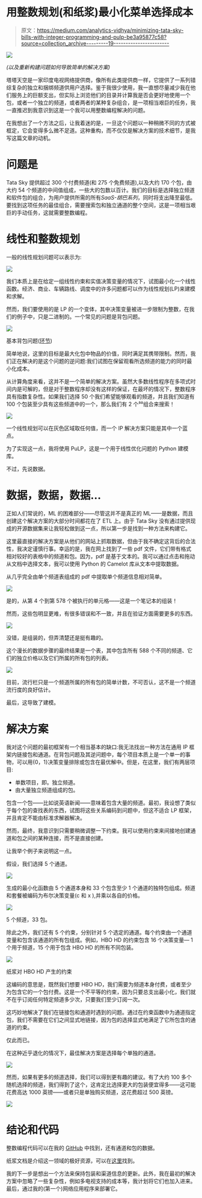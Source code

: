 # 用整数规划(和纸浆)最小化菜单选择成本

> 原文：<https://medium.com/analytics-vidhya/minimizing-tata-sky-bills-with-integer-programming-and-pulp-be3a95877c58?source=collection_archive---------19----------------------->

![](img/e5cbde60701e54952d33a45bc5616945.png)

*(以及重新构建问题如何导致简单的解决方案)*

塔塔天空是一家印度电视网络提供商，像所有此类提供商一样，它提供了一系列错综复杂的独立和捆绑频道供用户选择。鉴于我很少使用，我一直想尽量减少我在他们服务上的巨额支出，但实际上浏览他们的目录并计算我是否会更好地使用一个包，或者一个独立的频道，或者两者的某种复杂组合，是一项相当艰巨的任务，我一直推迟到我意识到这是一个我可以用整数编程解决的问题。

在我想出了一个方法之后，让我着迷的是，一旦这个问题以一种稍微不同的方式被框定，它会变得多么微不足道。这种重构，而不仅仅是解决方案的技术细节，是我写这篇文章的动机。

# 问题是

Tata Sky 提供超过 300 个付费频道(和 275 个免费频道),以及大约 170 个包，由大约 54 个频道的中间值组成，一些大的包数以百计。我们的目标是选择独立频道和软件包的组合，为用户提供所需的所有*SaaS-胡巴系列*，同时将支出降至最低。要找到这项任务的最佳组合，需要搜索包和独立通道的整个空间，这是一项相当艰巨的手动任务，这就需要整数编程。

# 线性和整数规划

一般的线性规划问题可以表示为:

![](img/b6feb6b2a22ae6c371fcba2da2ffc2b6.png)

我们本质上是在给定一组线性约束和实值决策变量的情况下，试图最小化一个线性函数。经济、商业、车辆路线、调度中的许多问题都可以作为线性规划(LP)来建模和求解。

然而，我们要使用的是 LP 的一个变体，其中决策变量被进一步限制为整数，在我们的例子中，只是二进制的。一个常见的问题是背包问题。

![](img/ac397e3284b9c62b59417c500e52dde2.png)

基本背包问题([环节](https://www.codesdope.com/course/algorithms-knapsack-problem/))

简单地说，这里的目标是最大化包中物品的价值，同时满足其携带限制。然而，我们正在解决的是这个问题的逆问题:我们试图在保留观看所选频道的能力的同时最小化成本。

从计算角度来看，这并不是一个简单的解决方案。虽然大多数线性程序在多项式时间内是可解的，但是对于整数程序却没有这样的保证，在最坏的情况下，整数程序具有指数复杂性。如果我们选择 50 个我们希望能够观看的频道，并且我们知道有 100 个包装至少具有这些频道中的一个，那么我们有 2 个⁵⁰组合来搜索！

![](img/25a3e44baa08f4e57f7ab4a95d34af29.png)

一个线性规划可以在灰色区域取任何值，而一个 IP 解决方案只能是其中一个蓝点。

为了实现这一点，我将使用 PuLP，这是一个用于线性优化问题的 Python 建模库。

不过，先说数据。

# 数据，数据，数据…

正如人们常说的，ML 的困难部分——尽管这并不是真正的 ML——是数据，而且创建这个解决方案的大部分时间都花在了 ETL 上。由于 Tata Sky 没有通过提供现成的开源数据集来让我轻松做到这一点，所以第一步是找到一种方法来构建它。

这里最直接的解决方案是从他们的网站上抓取数据，但由于我不确定这背后的合法性，我决定谨慎行事。幸运的是，我在网上找到了一些 pdf 文件，它们带有格式相对较好的表格中的频道和包。因为，pdf 是基于文本的。我可以通过点击和拖动从文档中选择文本，我可以使用 Python 的 Camelot 库从文本中提取数据。

从几乎完全由单个频道表组成的 pdf 中提取单个频道信息相对简单。

![](img/0f82a41bea1c30f2ab6e5bf99bcc0ea3.png)

是的，从第 4 个到第 578 个被执行的单元格——这是一个笔记本的组装！

然而，这些包明显更难，有很多错误和不一致，并且在验证方面需要更多的东西。

![](img/b842ba09eb40dc5a8994ca23f555ef6e.png)

没错，是组装的，但弄清楚还是挺有趣的。

这个漫长的数据步骤的最终结果是一个表，其中包含所有 588 个不同的频道、它们的独立价格以及它们所属的所有包的列表。

![](img/e62e6978888d7c7a39b85a178b724215.png)

目前，流行栏只是一个频道所属的所有包的简单计数，不可否认，这不是一个频道流行度的良好估计。

最后，这导致了建模。

# 解决方案

我对这个问题的最初框架有一个相当基本的缺口:我无法找出一种方法在通用 IP 框架内链接包和通道。在背包问题及其逆问题中，每个项目本质上是一个单一的事物，可以用{0，1}决策变量排除或包含在最优解中。但是，在这里，我们有两层项目:

*   单数项目，即。独立频道。
*   由大量独立频道组成的包。

包含一个包——比如说英语新闻——意味着包含大量的频道。最初，我设想了类似于每个包的查找表的东西，试图将这些关系编码到问题中，但这不适合 LP 框架，并且肯定不能由标准求解器解决。

然而，最终，我意识到只需要稍微调整一下约束。我可以使用约束来间接地创建通道和包之间的某种连接，而不是直接创建。

让我举个例子来说明这一点。

假设，我们选择 5 个通道。

![](img/de08033b061c11e948be8273bec80879.png)

生成的最小化函数由 5 个通道本身和 33 个包含至少 1 个通道的独特包组成。频道和套餐被编码为布尔决策变量(c 和 x ),并乘以各自的价格。

![](img/74502216e68b072c01829830f96af287.png)

5 个频道，33 包。

除此之外，我们还有 5 个约束，分别针对 5 个选定的通道。每个约束由一个通道变量和包含该通道的所有包组成。例如，HBO HD 的约束包含 16 个决策变量— 1 个用于频道，15 个用于包含 HBO HD 的所有不同包装。

![](img/8806f3a01e6f22f2563a27373c77f5cb.png)

纸浆对 HBO HD 产生的约束

这编码的意思是，既然我们想要 HBO HD，我们需要为频道本身付费，或者至少为包含它的一个包付费。这是一个不平等的约束，因为只要总支出最小化，我们就不在乎订阅任何特定频道多少次，只要我们至少订阅一次。

这巧妙地解决了我们在链接包和通道时遇到的问题。通过在约束函数中为通道指定包，我们不需要在它们之间显式地链接，因为包的选择显式地满足了它所包含的通道的约束。

仅此而已。

在这种近乎退化的情况下，最佳解决方案是选择每个单独的通道。

![](img/6d7d2f7677442df5e7c02a3aba32265e.png)

然而，如果有更多的频道选择，我们可以得到更有趣的建议。有了大约 100 多个随机选择的频道，我们得到了这个，这肯定比选择更大的包装便宜得多——这可能花费高达 1000 英镑——或者只是单独购买频道，这花费超过 500 英镑。

![](img/0a4abfe699166e0ecff322b55f927c90.png)

# 结论和代码

整数编程代码可以在我的 [GitHub](https://github.com/AbhishekKaps/Integer-Programing-with-PuLP) 中找到，还有通道和包的数据。

纸浆文档是介绍这一领域的极好资源，可以在[这里](https://pythonhosted.org/PuLP/main/optimisation_concepts.html)找到。

我的下一步是想出一个方法来保持包装和渠道信息的更新。此外，我在最初的解决方案中忽略了一些复杂性，例如多电视支持的成本等，我计划将它们也加入进来。最后，通过我的(第一个)网络应用程序来部署它。
